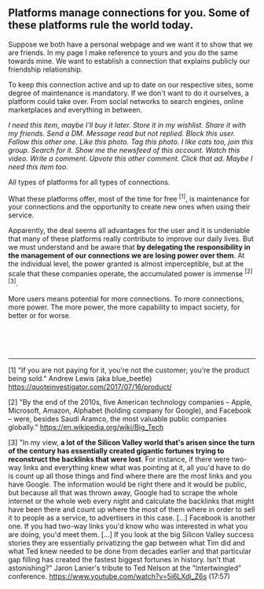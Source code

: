 ## Platforms manage connections for you. Some of these platforms rule the world today.

Suppose we both have a personal webpage and we want it to show that we are friends. In my page I make reference to yours and you do the same towards mine. We want to establish a connection that explains publicly our friendship relationship.

To keep this connection active and up to date on our respective sites, some degree of maintenance is mandatory. If we don't want to do it ourselves, a platform could take over. From social networks to search engines, online marketplaces and everything in between.

*I need this item, maybe I'll buy it later. Store it in my wishlist. Share it with my friends. Send a DM. Message read but not replied. Block this user. Follow this other one. Like this photo. Tag this photo. I like cats too, join this group. Search for it. Show me the newsfeed of this account. Watch this video. Write a comment. Upvote this other comment. Click that ad. Maybe I need this item too.*

All types of platforms for all types of connections. 

What these platforms offer, most of the time for free <sup>[1]</sup>, is maintenance for your connections and the opportunity to create new ones when using their service.

Apparently, the deal seems all advantages for the user and it is undeniable that many of these platforms really contribute to improve our daily lives. But we must understand and be aware that **by delegating the responsibility in the management of our connections we are losing power over them**. At the individual level, the power granted is almost imperceptible, but at the scale that these companies operate, the accumulated power is immense <sup>[2][3]</sup>.

More users means potential for more connections. To more connections, more power. The more power, the more capability to impact society, for better or for worse.

<br><br><br>

---

[1] "If you are not paying for it, you’re not the customer; you’re the product being sold." Andrew Lewis (aka blue_beetle) https://quoteinvestigator.com/2017/07/16/product/

[2] "By the end of the 2010s, five American technology companies – Apple, Microsoft, Amazon, Alphabet (holding company for Google), and Facebook – were, besides Saudi Aramco, the most valuable public companies globally." https://en.wikipedia.org/wiki/Big_Tech

[3] "In my view, **a lot of the Silicon Valley world that's arisen since the turn of the century has essentially created gigantic fortunes trying to reconstruct the backlinks that were lost**. For instance, if there were two-way links and everything knew what was pointing at it, all you'd have to do is count up all those things and find where there are the most links and you have Google. The information would be right there and it would be public, but because all that was thrown away, Google had to scrape the whole internet or the whole web every night and calculate the backlinks that might have been there and count up where the most of them where in order to sell it to people as a service, to advertisers in this case. [...] Facebook is another one. If you had two-way links you'd know who was interested in what you are doing, you'd meet them. [...] If you look at the big Silicon Valley success stories they are essentially privatizing the gap between what Tim did and what Ted knew needed to be done from decades earlier and that particular gap filling has created the fastest biggest fortunes in history. Isn't that astonishing?" Jaron Lanier's tribute to Ted Nelson at the "Intertwingled" conference.  https://www.youtube.com/watch?v=5i6LXdj_Z6s (17:57)